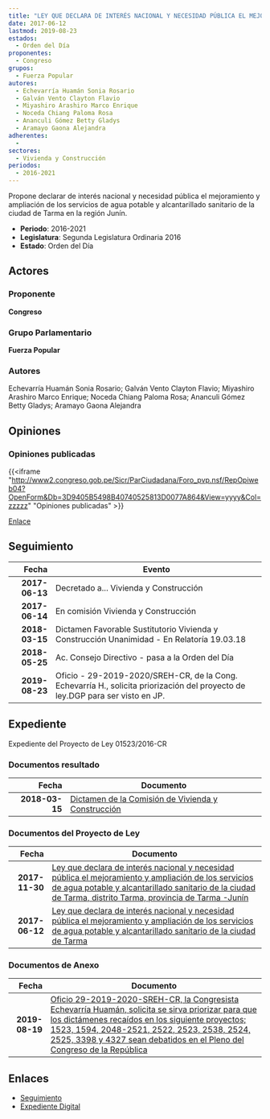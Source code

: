 ```yaml
---
title: "LEY QUE DECLARA DE INTERÉS NACIONAL Y NECESIDAD PÚBLICA EL MEJORAMIENTO Y AMPLIACIÓN DE LOS SERVICIOS DE AGUA POTABLE Y ALCANTARILLADO SANITARIO DE LA CIUDAD DE TARMA"
date: 2017-06-12
lastmod: 2019-08-23
estados: 
  - Orden del Día
proponentes: 
  - Congreso
grupos: 
  - Fuerza Popular
autores: 
  - Echevarría Huamán Sonia Rosario
  - Galván Vento Clayton Flavio
  - Miyashiro Arashiro Marco Enrique
  - Noceda Chiang Paloma Rosa
  - Ananculi Gómez Betty Gladys
  - Aramayo Gaona Alejandra
adherentes: 
  - 
sectores: 
  - Vivienda y Construcción
periodos: 
  - 2016-2021
---
```


Propone declarar de interés nacional y necesidad pública el mejoramiento y ampliación de los servicios de agua potable y alcantarillado sanitario de la ciudad de Tarma en la región Junín.

- **Periodo**: 2016-2021
- **Legislatura**: Segunda Legislatura Ordinaria 2016
- **Estado**: Orden del Día

## Actores

### Proponente

**Congreso**

### Grupo Parlamentario

**Fuerza Popular**

### Autores

Echevarría Huamán Sonia Rosario; Galván Vento Clayton Flavio; Miyashiro Arashiro Marco Enrique; Noceda Chiang Paloma Rosa; Ananculi Gómez Betty Gladys; Aramayo Gaona Alejandra


## Opiniones

### Opiniones publicadas

{{<iframe "http://www2.congreso.gob.pe/Sicr/ParCiudadana/Foro_pvp.nsf/RepOpiweb04?OpenForm&Db=3D9405B5498B40740525813D0077A864&View=yyyy&Col=zzzzz" "Opiniones publicadas" >}}

[Enlace](http://www2.congreso.gob.pe/Sicr/ParCiudadana/Foro_pvp.nsf/RepOpiweb04?OpenForm&Db=3D9405B5498B40740525813D0077A864&View=yyyy&Col=zzzzz)

## Seguimiento

| Fecha | Evento |
|------:|--------|
| **2017-06-13** | Decretado a... Vivienda y Construcción|
| **2017-06-14** | En comisión Vivienda y Construcción|
| **2018-03-15** | Dictamen Favorable Sustitutorio Vivienda y Construcción Unanimidad - En Relatoría 19.03.18|
| **2018-05-25** | Ac. Consejo Directivo - pasa a la Orden del Día|
| **2019-08-23** | Oficio - 29-2019-2020/SREH-CR, de la Cong. Echevarría H., solicita priorización del proyecto de ley.DGP para ser visto en JP.|


## Expediente

Expediente del Proyecto de Ley 01523/2016-CR


### Documentos resultado

| Fecha | Documento |
|------:|--------|
| **2018-03-15** | [Dictamen de la Comisión de Vivienda y Construcción](http://www.leyes.congreso.gob.pe/Documentos/2016_2021/Dictamenes/Proyectos_de_Ley/01523DC24MAY20180315.pdf) |

### Documentos del Proyecto de Ley

| Fecha | Documento |
|------:|--------|
| **2017-11-30** | [Ley que declara de interés nacional y necesidad pública el mejoramiento y ampliación de los servicios de agua potable y alcantarillado sanitario de la ciudad de Tarma, distrito Tarma, provincia de Tarma -Junín](http://www.leyes.congreso.gob.pe/Documentos/2016_2021/Proyectos_de_Ley_y_de_Resoluciones_Legislativas/PL0219320171130..pdf) |
| **2017-06-12** | [Ley que declara de interés nacional y necesidad pública el mejoramiento y ampliación de los servicios de agua potable y alcantarillado sanitario de la ciudad de Tarma](http://www.leyes.congreso.gob.pe/Documentos/2016_2021/Proyectos_de_Ley_y_de_Resoluciones_Legislativas/PL0152320170612.pdf) |

### Documentos de Anexo

| Fecha | Documento |
|------:|--------|
| **2019-08-19** | [Oficio 29-2019-2020-SREH-CR, la Congresista Echevarría Huamán, solicita se sirva priorizar para que los dictámenes recaídos en los siguiente proyectos; 1523, 1594, 2048-2521, 2522, 2523, 2538, 2524, 2525, 3398 y 4327 sean debatidos en el Pleno del Congreso de la República](http://www.leyes.congreso.gob.pe/Documentos/2016_2021/Oficios/Congresistas/OFICIO-29-2019-2020-SREH-CR.pdf) |

## Enlaces 

- [Seguimiento](http://www2.congreso.gob.pe/Sicr/TraDocEstProc/CLProLey2016.nsf/f7fff46988ca05b1052578e100829cc7/ded94013718e737d0525813d0081fbe5?OpenDocument)
- [Expediente Digital](http://www2.congreso.gob.pehttp://www2.congreso.gob.pe/Sicr/TraDocEstProc/CLProLey2016.nsf/f7fff46988ca05b1052578e100829cc7/ded94013718e737d0525813d0081fbe5?OpenDocument&Click=05257FB7005EB655.eb71d0cf91d8294e05256cdf006b5706/$Body/0.1C6C)
